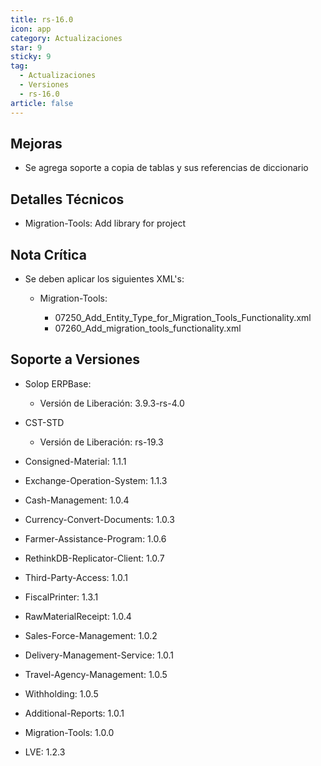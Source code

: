 ```yaml
---
title: rs-16.0
icon: app
category: Actualizaciones
star: 9
sticky: 9
tag:
  - Actualizaciones
  - Versiones
  - rs-16.0
article: false
---
```


## Mejoras

- Se agrega soporte a copia de tablas y sus referencias de diccionario

## Detalles Técnicos

- Migration-Tools: Add library for project

## Nota Crítica

- Se deben aplicar los siguientes XML's:

  - Migration-Tools:

    - 07250_Add_Entity_Type_for_Migration_Tools_Functionality.xml
    - 07260_Add_migration_tools_functionality.xml

## Soporte a Versiones

- Solop ERPBase:

  - Versión de Liberación: 3.9.3-rs-4.0

- CST-STD

  - Versión de Liberación: rs-19.3

- Consigned-Material: 1.1.1
- Exchange-Operation-System: 1.1.3
- Cash-Management: 1.0.4
- Currency-Convert-Documents: 1.0.3
- Farmer-Assistance-Program: 1.0.6
- RethinkDB-Replicator-Client: 1.0.7
- Third-Party-Access: 1.0.1
- FiscalPrinter: 1.3.1
- RawMaterialReceipt: 1.0.4
- Sales-Force-Management: 1.0.2
- Delivery-Management-Service: 1.0.1
- Travel-Agency-Management: 1.0.5
- Withholding: 1.0.5
- Additional-Reports: 1.0.1
- Migration-Tools: 1.0.0
- LVE: 1.2.3
